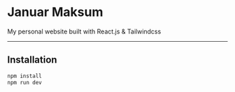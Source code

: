 # Januar Maksum

My personal website built with React.js & Tailwindcss

---

## Installation

```sh
npm install
npm run dev
```
